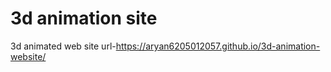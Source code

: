 # 3d animation site

 3d animated web site url-https://aryan6205012057.github.io/3d-animation-website/
